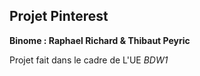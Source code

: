Projet Pinterest
---
**Binome : Raphael Richard & Thibaut Peyric**

Projet fait dans le cadre de L'UE *BDW1*
